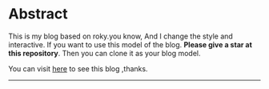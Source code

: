 # Abstract

This is my blog based on roky.you know, And I change the style and interactive. If you want to use this model of the blog. **Please give a star at this repository**. Then you can clone it as your blog model.

You can visit [here](http://roky.github.io) to see this blog ,thanks.

---



